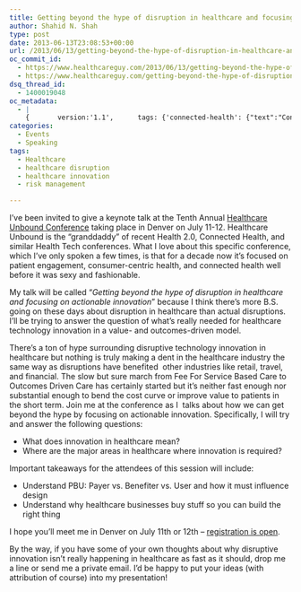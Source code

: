 ```yaml
---
title: Getting beyond the hype of disruption in healthcare and focusing on actionable innovation
author: Shahid N. Shah
type: post
date: 2013-06-13T23:08:53+00:00
url: /2013/06/13/getting-beyond-the-hype-of-disruption-in-healthcare-and-focusing-on-actionable-innovation/
oc_commit_id:
  - https://www.healthcareguy.com/2013/06/13/getting-beyond-the-hype-of-disruption-in-healthcare-and-focusing-on-actionable-innovation/1478770834
  - https://www.healthcareguy.com/getting-beyond-the-hype-of-disruption-in-healthcare-and-focusing-on-actionable-innovation/1420435780
dsq_thread_id:
  - 1400019048
oc_metadata:
  - |
    {		version:'1.1',		tags: {'connected-health': {"text":"Connected Health","slug":"connected-health","source":{"_className":"SocialTag","url":"http://d.opencalais.com/dochash-1/f6e5e480-68b6-3a67-8746-449a7435748a/SocialTag/9","subjectURL":null,"type":{"_className":"ArtifactType","url":"http://s.opencalais.com/1/type/tag/SocialTag","name":"SocialTag"},"name":"Connected Health","makeMeATag":true,"importance":1,"normalizedRelevance":1},"bucketName":"blacklisted","bucketPlacement":"user","_className":"Tag"}, 'denver': {"text":"Denver","slug":"denver","source":{"_className":"Entity","url":"http://d.opencalais.com/er/geo/city/ralg-geo1/1eb93d07-54ab-6795-ca9d-cb847945b9aa","subjectURL":"http://d.opencalais.com/genericHasher-1/d9dac85b-975d-3e65-a16b-5231524c8e17","type":{"_className":"ArtifactType","url":"http://s.opencalais.com/1/type/er/Geo/City","name":"City"},"name":"Denver","rawRelevance":0.581,"normalizedRelevance":0.581},"bucketName":"blacklisted","bucketPlacement":"user","_className":"Tag"}, 'healthcare': {"text":"healthcare","slug":"healthcare","source":{"url":"http://d.opencalais.com/genericHasher-1/456f7843-b46a-3245-b537-49661db4c976","subjectURL":null,"type":{"url":"http://s.opencalais.com/1/type/em/e/IndustryTerm","name":"IndustryTerm","_className":"ArtifactType"},"name":"healthcare","_className":"Entity","rawRelevance":0.704,"normalizedRelevance":0.704},"bucketName":"current","bucketPlacement":"auto","_className":"Tag"}, 'healthcare-innovation': {"text":"healthcare innovation","slug":"healthcare-innovation","source":null,"bucketName":"current","bucketPlacement":"auto","_className":"Tag"}, 'healthcare-disruption': {"text":"healthcare disruption","slug":"healthcare-disruption","source":null,"bucketName":"current","bucketPlacement":"auto","_className":"Tag"}, 'risk-management': {"text":"risk management","slug":"risk-management","source":null,"bucketName":"current","bucketPlacement":"auto","_className":"Tag"}}	}
categories:
  - Events
  - Speaking
tags:
  - Healthcare
  - healthcare disruption
  - healthcare innovation
  - risk management

---
```

I&#8217;ve been invited to give a keynote talk at the Tenth Annual [Healthcare Unbound Conference][1] taking place in Denver on July 11-12. Healthcare Unbound is the &#8220;granddaddy&#8221; of recent Health 2.0, Connected Health, and similar Health Tech conferences. What I love about this specific conference, which I&#8217;ve only spoken a few times, is that for a decade now it&#8217;s focused on patient engagement, consumer-centric health, and connected health well before it was sexy and fashionable.

My talk will be called &#8220;_Getting beyond the hype of disruption in healthcare and focusing on actionable innovation_&#8221; because I think there&#8217;s more B.S. going on these days about disruption in healthcare than actual disruptions. I&#8217;ll be trying to answer the question of what’s really needed for healthcare technology innovation in a value- and outcomes-driven model.

There’s a ton of hype surrounding disruptive technology innovation in healthcare but nothing is truly making a dent in the healthcare industry the same way as disruptions have benefited  other industries like retail, travel, and financial. The slow but sure march from Fee For Service Based Care to Outcomes Driven Care has certainly started but it’s neither fast enough nor substantial enough to bend the cost curve or improve value to patients in the short term. Join me at the conference as I  talks about how we can get beyond the hype by focusing on actionable innovation. Specifically, I will try and answer the following questions:

  * What does innovation in healthcare mean?
  * Where are the major areas in healthcare where innovation is required?

Important takeaways for the attendees of this session will include:

  * Understand PBU: Payer vs. Benefiter vs. User and how it must influence design
  * Understand why healthcare businesses buy stuff so you can build the right thing

I hope you&#8217;ll meet me in Denver on July 11th or 12th &#8211; [registration is open][2].

By the way, if you have some of your own thoughts about why disruptive innovation isn&#8217;t really happening in healthcare as fast as it should, drop me a line or send me a private email. I&#8217;d be happy to put your ideas (with attribution of course) into my presentation!

 [1]: http://tcbi.org/hcub13/
 [2]: https://register.tcbi.org/conferences/register/21